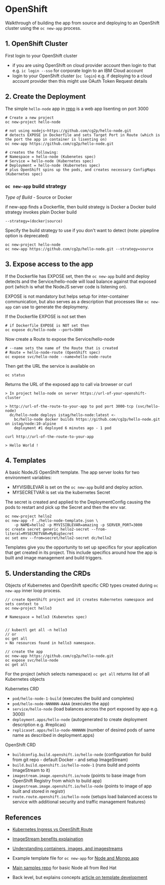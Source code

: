 # OpenShift
Walkthrough of building the app from source and deploying to an OpenShift cluster using the `oc new-app` process.

## 1. OpenShift Cluster
First login to your OpenShift cluster
- if you are using OpenShift on cloud provider account then login to that e.g. `ic login --sso` for corporate login to an IBM Cloud account
- login to your OpenShift cluster (`oc login`) e.g. if deploying to a cloud account provider then this might use OAuth Token Request details

## 2. Create the Deployment
The simple `hello-node` app in [repo](https://github.com/cg2p/hello-node) is a web app lisenting on port 3000 
```
# Create a new project
oc new-project hello-node

# not using nodejs~https://github.com/cg2p/hello-node.git
# detects EXPOSE in Dockerfile and sets Target Port in Route (which is the port the app in container is lisenting on)
oc new-app https://github.com/cg2p/hello-node.git

# creates the following:
# Namespace = hello-node (Kubenetes spec)
# Service = hello-node (Kubernetes spec)
# Deployment = hello-node (Kubernetes spec)
# plus OpenShift spins up the pods, and creates necessary ConfigMaps (Kubernetes spec)
```

### `oc new-app` build strategy

*Type of Build* - Source or Docker

if new-app finds a Dockerfile, then build strategy is Docker
a Docker build strategy invokes plain Docker build

`--strategy=(docker|source)`

Specify the build strategy to use if you don't want to detect (note: pipepline option is deprecated)

```
oc new-project hello-node
oc new-app https://github.com/cg2p/hello-node.git --strategy=source
```

## 3. Expose access to the app
If the Dockerfile has EXPOSE set, then the `oc new-app` build and deploy detects and the Service/hello-node will load balance against that exposed port (which is what the NodeJS server code is listening on).

EXPOSE is not mandatory but helps setup for inter-container communication, but also serves as a description that processes like `oc new-app` can use to generate the deploymeny.

If the Dockerfile EXPOSE is not set then
```
# if Dockerfile EXPOSE is NOT set then
oc expose dc/hello-node --port=3000
```

Now create a Route to expose the Service/hello-node
```
# --name sets the name of the Route that is created
# Route = hello-node-route (OpenShift spec)
oc expose svc/hello-node --name=hello-node-route 
```

Then get the URL the service is available on
```
oc status 
```

Returns the URL of the exposed app to call via browser or curl
```
> In project hello-node on server https://url-of-your-openshift-cluster

> http://url-of-the-route-to-your-app to pod port 3000-tcp (svc/hello-node)
  dc/hello-node deploys istag/hello-node:latest <-
    bc/hello-node docker builds https://github.com/cg2p/hello-node.git on istag/node:10-alpine 
    deployment #1 deployed 6 minutes ago - 1 pod

curl http://url-of-the-route-to-your-app 

> Hello World !
```

## 4. Templates
A basic NodeJS OpenShift template. The app server looks for two environment variables:
- MYVISIBLEVAR is set on the `oc new-app` build and deploy action.
- MYSECRETVAR is set via the kubernetes Secret

The secret is created and applied to the DeploymentConfig causing the pods to restart and pick up the Secret and then the env var.
```
oc new-project hello2
oc new-app -f ./hello-node-template.json \
    -p NAME=hello2 -p MYVISIBLEVAR=amazing -p SERVER_PORT=3000
oc create secret generic hello2-secret --from-literal=MYSECRETVAR=MyBigSecret
oc set env --from=secret/hello2-secret dc/hello2
```

Templates give you the opportunity to set up specifics for your application that get created in its project. This include specifics around how the app is built and image management and build triggers.

## 5. Understanding the CRDs
Objects of Kubernetes and OpenShift specific CRD types created during `oc new-app` inner loop process.
```
// create OpenShift project and it creates Kubernetes namespace and sets context to
oc new-project hello3

# Namespace = hello3 (Kubenetes spec)


// kubectl get all -n hello3
// or
oc get all 
> No resources found in hello3 namespace.

// create the app
oc new-app https://github.com/cg2p/hello-node.git
oc expose svc/hello-node
oc get all
```
For the project (which selects namespace) `oc get all` returns list of all Kubernetes objects

Kubernetes CRD
- `pod/hello-node-1-build` (executes the build and completes)
- `pod/hello-node-NNNNNN-AAAA` (executes the app)
- `service/hello-node` (load balances across the port exposed by app e.g. 3000)
- `deployment.apps/hello-node` (autogenerated to create deployment description e.g. #replicas)
- `replicaset.apps/hello-node-NNNNNN` (number of desired pods of same name as described in deployment.apps)

OpenShift CRD
- `buildconfig.build.openshift.io/hello-node` (configuration for build from git repo - default Docker - and setup ImageStream)
- `build.build.openshift.io/hello-node-1` (runs build and points ImageStream to it)
- `imagestream.image.openshift.io/node` (points to base image from OpenShift Registry from which to build app)
- `imagestream.image.openshift.io/hello-node` (points to image of app built and stored in registr)
- `route.route.openshift.io/hello-node` (setups load balanced access to service with additional security and traffic management features)



## References
- [Kubernetes Ingress vs OpenShift Route](https://www.openshift.com/blog/kubernetes-ingress-vs-openshift-route)

- [ImageStream benefits explaination](https://cloudowski.com/articles/why-managing-container-images-on-openshift-is-better-than-on-kubernetes/)

- [Understanding containers, images, and imagestreams](https://docs.openshift.com/container-platform/4.6/openshift_images/images-understand.html)

- Example template file for `oc new-app` for [Node and Mongo app](https://github.com/openshift/origin/blob/master/examples/quickstarts/nodejs-mongodb.json)

- [Main samples repo](https://github.com/sclorg/nodejs-ex/blob/master/openshift/templates/nodejs.json) for basic Node all from Red Hat

- Back level, but explains concepts [article on template development](http://v1.uncontained.io/playbooks/fundamentals/template_development_guide.html)

